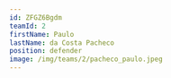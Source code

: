 ```yaml
---
id: ZFGZ6Bgdm
teamId: 2
firstName: Paulo
lastName: da Costa Pacheco
position: defender
image: /img/teams/2/pacheco_paulo.jpeg
---
```

